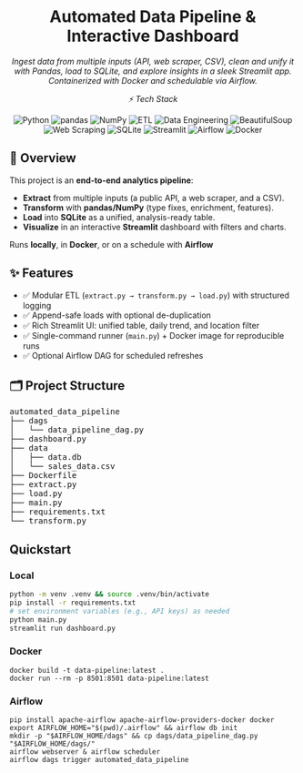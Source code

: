 <h1 align="center">Automated Data Pipeline & Interactive Dashboard</h1>

<p align="center"><i>
Ingest data from multiple inputs (API, web scraper, CSV), clean and unify it with Pandas, load to SQLite, and explore insights in a sleek Streamlit app. Containerized with Docker and schedulable via Airflow.
</i></p>

<p align="center"><i>⚡️ Tech Stack</i></p>

<p align="center">
  <img src="https://img.shields.io/badge/Python-3776AB?logo=python&logoColor=white" alt="Python">
  <img src="https://img.shields.io/badge/pandas-150458?logo=pandas&logoColor=white" alt="pandas">
  <img src="https://img.shields.io/badge/NumPy-013243?logo=numpy&logoColor=white" alt="NumPy">
  <img src="https://img.shields.io/badge/ETL-8E44AD" alt="ETL">
  <img src="https://img.shields.io/badge/Data%20Engineering-2E86C1" alt="Data Engineering">
  <img src="https://img.shields.io/badge/BeautifulSoup-4B8BBE" alt="BeautifulSoup">
  <img src="https://img.shields.io/badge/Web%20Scraping-E67E22" alt="Web Scraping">
  <img src="https://img.shields.io/badge/SQLite-044A64?logo=sqlite&logoColor=white" alt="SQLite">
  <img src="https://img.shields.io/badge/Streamlit-FF4B4B?logo=streamlit&logoColor=white" alt="Streamlit">
  <img src="https://img.shields.io/badge/Airflow-017CEE?logo=apacheairflow&logoColor=white" alt="Airflow">
  <img src="https://img.shields.io/badge/Docker-2496ED?logo=docker&logoColor=white" alt="Docker">
</p>

## 📖 Overview

This project is an **end-to-end analytics pipeline**:
- **Extract** from multiple inputs (a public API, a web scraper, and a CSV).
- **Transform** with **pandas/NumPy** (type fixes, enrichment, features).
- **Load** into **SQLite** as a unified, analysis-ready table.
- **Visualize** in an interactive **Streamlit** dashboard with filters and charts.

Runs **locally**, in **Docker**, or on a schedule with **Airflow**

## ✨ Features

- ✅ Modular ETL (`extract.py → transform.py → load.py`) with structured logging  
- ✅ Append-safe loads with optional de-duplication  
- ✅ Rich Streamlit UI: unified table, daily trend, and location filter  
- ✅ Single-command runner (`main.py`) + Docker image for reproducible runs  
- ✅ Optional Airflow DAG for scheduled refreshes  


## 🗂 Project Structure
<pre>
automated_data_pipeline
├── dags
│   └── data_pipeline_dag.py
├── dashboard.py
├── data
│   ├── data.db
│   └── sales_data.csv
├── Dockerfile
├── extract.py
├── load.py
├── main.py
├── requirements.txt
└── transform.py
</pre>

## Quickstart

### Local
```bash
python -m venv .venv && source .venv/bin/activate
pip install -r requirements.txt
# set environment variables (e.g., API keys) as needed
python main.py
streamlit run dashboard.py
```

### Docker
```
docker build -t data-pipeline:latest .
docker run --rm -p 8501:8501 data-pipeline:latest
```

### Airflow
```
pip install apache-airflow apache-airflow-providers-docker docker
export AIRFLOW_HOME="$(pwd)/.airflow" && airflow db init
mkdir -p "$AIRFLOW_HOME/dags" && cp dags/data_pipeline_dag.py "$AIRFLOW_HOME/dags/"
airflow webserver & airflow scheduler
airflow dags trigger automated_data_pipeline
```



